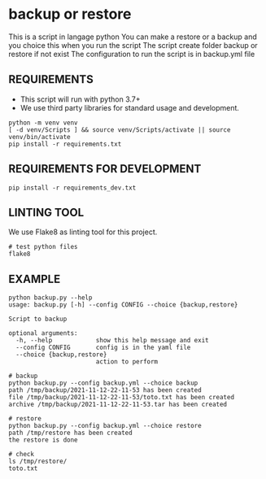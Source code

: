 # backup or restore
This is a script in langage python
You can make a restore or a backup and you choice this when you run the script
The script create folder backup or restore if not exist
The configuration to run the script is in backup.yml file

## REQUIREMENTS
- This script will run with python 3.7+
- We use third party libraries for standard usage and development.
```
python -m venv venv
[ -d venv/Scripts ] && source venv/Scripts/activate || source venv/bin/activate
pip install -r requirements.txt
```

## REQUIREMENTS FOR DEVELOPMENT

```
pip install -r requirements_dev.txt
```

## LINTING TOOL
We use Flake8 as linting tool for this project.

```
# test python files
flake8
```

## EXAMPLE
```
python backup.py --help
usage: backup.py [-h] --config CONFIG --choice {backup,restore}

Script to backup

optional arguments:
  -h, --help            show this help message and exit
  --config CONFIG       config is in the yaml file
  --choice {backup,restore}
                        action to perform

# backup
python backup.py --config backup.yml --choice backup
path /tmp/backup/2021-11-12-22-11-53 has been created
file /tmp/backup/2021-11-12-22-11-53/toto.txt has been created
archive /tmp/backup/2021-11-12-22-11-53.tar has been created

# restore
python backup.py --config backup.yml --choice restore
path /tmp/restore has been created
the restore is done

# check
ls /tmp/restore/
toto.txt
```
